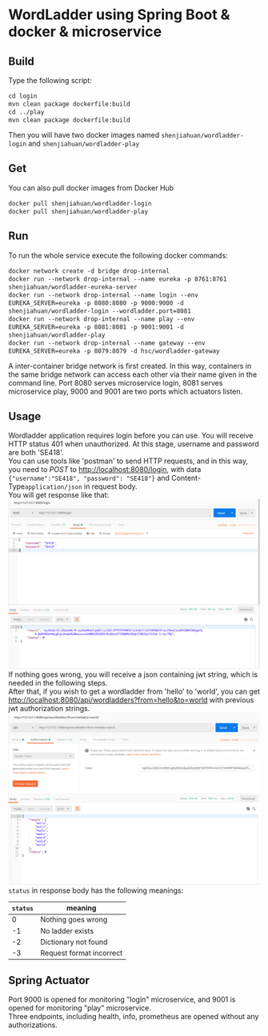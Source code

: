 # WordLadder using Spring Boot & docker & microservice

## Build
Type the following script:
```
cd login
mvn clean package dockerfile:build
cd ../play
mvn clean package dockerfile:build
```
Then you will have two docker images named ``shenjiahuan/wordladder-login`` and ``shenjiahuan/wordladder-play``

## Get
You can also pull docker images from Docker Hub
```
docker pull shenjiahuan/wordladder-login
docker pull shenjiahuan/wordladder-play
```
## Run
To run the whole service execute the following docker commands:
```
docker network create -d bridge drop-internal
docker run --network drop-internal --name eureka -p 8761:8761 shenjiahuan/wordladder-eureka-server
docker run --network drop-internal --name login --env EUREKA_SERVER=eureka -p 8080:8080 -p 9000:9000 -d shenjiahuan/wordladder-login --wordladder.port=8081
docker run --network drop-internal --name play --env EUREKA_SERVER=eureka -p 8081:8081 -p 9001:9001 -d shenjiahuan/wordladder-play 
docker run --network drop-internal --name gateway --env EUREKA_SERVER=eureka -p 8079:8079 -d hsc/wordladder-gateway
```
A inter-container bridge network is first created. In this way, containers in the same bridge network can access each other via their name given in the command line.
Port 8080 serves microservice login, 8081 serves microservice play, 9000 and 9001 are two ports which actuators listen.  

## Usage

Wordladder application requires login before you can use. You will receive HTTP status 401 when unauthorized. At this stage, username and password are both 'SE418'.  
You can use tools like 'postman' to send HTTP requests, and in this way, you need to *POST* to <http://localhost:8080/login>, with data ```{"username":"SE418", "password": "SE418"}``` and Content-Type```application/json``` in request body.  
You will get response like that:
![1.png](img/1.png)
If nothing goes wrong, you will receive a json containing jwt string, which is needed in the following steps.  
After that, if you wish to get a wordladder from 'hello' to 'world', you can get <http://localhost:8080/api/wordladders?from=hello&to=world> with previous jwt authorization strings.  
![2.png](img/2.png)
`status` in response body has the following meanings:  

`status` | meaning
---- | ---
0 | Nothing goes wrong
-1 |  No ladder exists
-2 | Dictionary not found
-3 | Request format incorrect

## Spring Actuator
Port 9000 is opened for monitoring "login" microservice, and 9001 is opened for monitoring "play" microservice.  
Three endpoints, including health, info, prometheus are opened without any authorizations.
